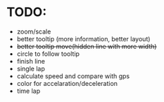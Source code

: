 # TODO:

* zoom/scale
* better tooltip (more information, better layout)
* ~~better tooltip move(hidden line with more width)~~
* circle to follow tooltip
* finish line
* single lap
* calculate speed and compare with gps
* color for accelaration/deceleration
* time lap
